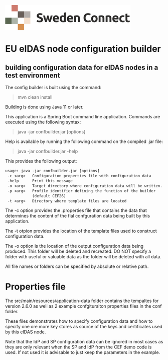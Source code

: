 ![Logo](images/sweden-connect.png)
# EU eIDAS node configuration builder
building configuration data for eIDAS nodes in a test environment
---

The config builder is built using the command:

> mvn clean install

Building is done using Java 11 or later.

This application is a Spring Boot command line application. Commands are executed using the following syntax:

> java -jar confbuilder.jar [options]

Help is available by running the following command on the compiled .jar file:

> java -jar confbuilder.jar -help


This provides the following output:

```
usage: java -jar confbuilder.jar [options]
 -c <arg>   Configuration properties file with configuration data
 -help      Print this message
 -o <arg>   Target directory where configuration data will be written.
 -p <arg>   Profile identifier defining the function of the builder
            (default CEF26)
 -t <arg>   Directory where template files are located
```

The -c option provides the .properties file that contains the data that determines the content of the fial confguration data being built by this application.

The -t otpion provides the location of the template files used to construct configuration data.

The -o option is the location of the output configuration data being produced. This folder will be deleted and recreated. DO NOT specify a folder with useful or valuable data as the folder will be deleted with all data.

All file names or folders can be specified by absolute or relative path.

# Properties file

The src/main/resources/application-data folder contains the tempaltes for version 2.6.0 as well as 2 example confgituraiton properties files in the conf folder.

These files demonstrates how to specify configuration data and how to specify one ore more key stores  as source of the keys and certificates used by this eIDAS node.

Note that the IdP and SP configuration data can be ignored in most cases as they are only relevant when the SP and IdP from the CEF demo code is used. If not used it is advisable to just keep the parameters in the example.
